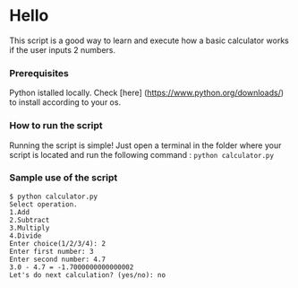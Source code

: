 # Hello 
This script is a good way to learn and execute how a basic calculator works if the user inputs 2 numbers.

### Prerequisites 
Python istalled locally.
Check [here] (https://www.python.org/downloads/) to install according to your os.

### How to run the script 
Running the script is simple! Just open a terminal in the folder where your script is located and run the following command :
`python calculator.py`
### Sample use of the script
```
$ python calculator.py
Select operation.
1.Add
2.Subtract
3.Multiply
4.Divide
Enter choice(1/2/3/4): 2
Enter first number: 3
Enter second number: 4.7
3.0 - 4.7 = -1.7000000000000002
Let's do next calculation? (yes/no): no


